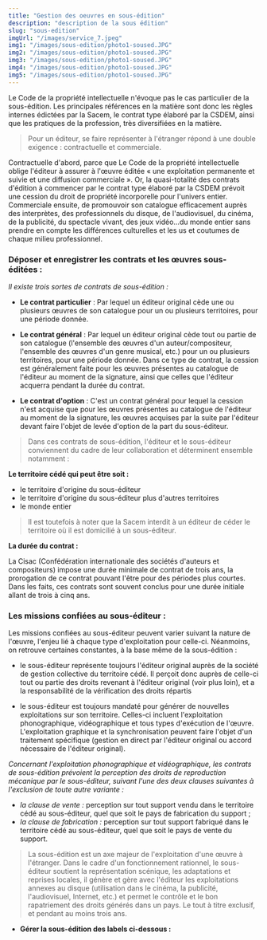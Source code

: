 ```yaml
---
title: "Gestion des oeuvres en sous-édition"
description: "description de la sous édition"
slug: "sous-edition"
imgUrl: "/images/service_7.jpeg"
img1: "/images/sous-edition/photo1-soused.JPG"
img2: "/images/sous-edition/photo1-soused.JPG"
img3: "/images/sous-edition/photo1-soused.JPG"
img4: "/images/sous-edition/photo1-soused.JPG"
img5: "/images/sous-edition/photo1-soused.JPG"
---
```


<!-- section:start -->

Le Code de la propriété intellectuelle n'évoque pas le cas particulier de la sous-édition. Les principales références en la matière sont donc les règles internes édictées par la Sacem, le contrat type élaboré par la CSDEM, ainsi que les pratiques de la profession, très diversifiées en la matière.

> Pour un éditeur, se faire représenter à l'étranger répond à une double exigence : contractuelle et commerciale.

Contractuelle d'abord, parce que Le Code de la propriété intellectuelle oblige l'éditeur à assurer à l'œuvre éditée « une exploitation permanente et suivie et une diffusion commerciale ». Or, la quasi-totalité des contrats d'édition à commencer par le contrat type élaboré par la CSDEM prévoit une cession du droit de propriété incorporelle pour l'univers entier.
Commerciale ensuite, de promouvoir son catalogue efficacement auprès des interprètes, des professionnels du disque, de l'audiovisuel, du cinéma, de la publicité, du spectacle vivant, des jeux vidéo…du monde entier sans prendre en compte les différences culturelles et les us et coutumes de chaque milieu professionnel.

<!-- section:end -->
<!-- section:start -->

### **Déposer et enregistrer les contrats et les œuvres sous-éditées :**

_Il existe trois sortes de contrats de sous-édition :_

- **Le contrat particulier** : Par lequel un éditeur original cède une ou plusieurs œuvres de son catalogue pour un ou plusieurs territoires, pour une période donnée.

- **Le contrat général** : Par lequel un éditeur original cède tout ou partie de son catalogue (l'ensemble des œuvres d'un auteur/compositeur, l'ensemble des œuvres d'un genre musical, etc.) pour un ou plusieurs territoires, pour une période donnée. Dans ce type de contrat, la cession est généralement faite pour les œuvres présentes au catalogue de l'éditeur au moment de la signature, ainsi que celles que l'éditeur acquerra pendant la durée du contrat.

- **Le contrat d'option** : C'est un contrat général pour lequel la cession n'est acquise que pour les œuvres présentes au catalogue de l'éditeur au moment de la signature, les œuvres acquises par la suite par l'éditeur devant faire l'objet de levée d'option de la part du sous-éditeur.

> Dans ces contrats de sous-édition, l'éditeur et le sous-éditeur conviennent du cadre de leur collaboration et déterminent ensemble notamment :

**Le territoire cédé qui peut être soit :**

- le territoire d'origine du sous-éditeur
- le territoire d'origine du sous-éditeur plus d'autres territoires
- le monde entier

> Il est toutefois à noter que la Sacem interdit à un éditeur de céder le territoire où il est domicilié à un sous-éditeur.

**La durée du contrat :**

La Cisac (Confédération internationale des sociétés d'auteurs et compositeurs) impose une durée minimale de contrat de trois ans, la prorogation de ce contrat pouvant l'être pour des périodes plus courtes. Dans les faits, ces contrats sont souvent conclus pour une durée initiale allant de trois à cinq ans.

<!-- section:end -->
<!-- section:start -->

### **Les missions confiées au sous-éditeur :**

Les missions confiées au sous-éditeur peuvent varier suivant la nature de l'œuvre, l'enjeu lié à chaque type d'exploitation pour celle-ci. Néanmoins, on retrouve certaines constantes, à la base même de la sous-édition :

- le sous-éditeur représente toujours l'éditeur original auprès de la société de gestion collective du territoire cédé. Il perçoit donc auprès de celle-ci tout ou partie des droits revenant à l'éditeur original (voir plus loin), et a la responsabilité de la vérification des droits répartis

- le sous-éditeur est toujours mandaté pour générer de nouvelles exploitations sur son territoire. Celles-ci incluent l'exploitation phonographique, vidéographique et tous types d'exécution de l'œuvre. L'exploitation graphique et la synchronisation peuvent faire l'objet d'un traitement spécifique (gestion en direct par l'éditeur original ou accord nécessaire de l'éditeur original).

_Concernant l'exploitation phonographique et vidéographique, les contrats de sous-édition prévoient la perception des droits de reproduction mécanique par le sous-éditeur, suivant l'une des deux clauses suivantes à l'exclusion de toute autre variante :_

- _la clause de vente :_ perception sur tout support vendu dans le territoire cédé au sous-éditeur, quel que soit le pays de fabrication du support ;
- _la clause de fabrication :_ perception sur tout support fabriqué dans le territoire cédé au sous-éditeur, quel que soit le pays de vente du support.

> La sous-édition est un axe majeur de l'exploitation d'une œuvre à l'étranger. Dans le cadre d'un fonctionnement rationnel, le sous-éditeur soutient la représentation scénique, les adaptations et reprises locales, il génère et gère avec l'éditeur les exploitations annexes au disque (utilisation dans le cinéma, la publicité, l'audiovisuel, Internet, etc.) et permet le contrôle et le bon rapatriement des droits générés dans un pays. Le tout à titre exclusif, et pendant au moins trois ans.

- **Gérer la sous-édition des labels ci-dessous :**
